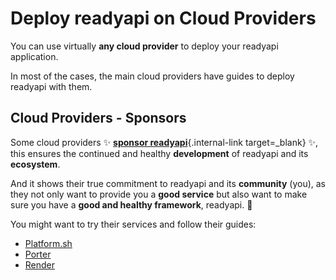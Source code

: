 # Deploy readyapi on Cloud Providers

You can use virtually **any cloud provider** to deploy your readyapi application.

In most of the cases, the main cloud providers have guides to deploy readyapi with them.

## Cloud Providers - Sponsors

Some cloud providers ✨ [**sponsor readyapi**](../help-readyapi.md#sponsor-the-author){.internal-link target=_blank} ✨, this ensures the continued and healthy **development** of readyapi and its **ecosystem**.

And it shows their true commitment to readyapi and its **community** (you), as they not only want to provide you a **good service** but also want to make sure you have a **good and healthy framework**, readyapi. 🙇

You might want to try their services and follow their guides:

* <a href="https://docs.platform.sh/languages/python.html?utm_source=readyapi-signup&utm_medium=banner&utm_campaign=readyapi-signup-June-2023" class="external-link" target="_blank">Platform.sh</a>
* <a href="https://docs.porter.run/language-specific-guides/readyapi" class="external-link" target="_blank">Porter</a>
* <a href="https://docs.render.com/deploy-readyapi?utm_source=deploydoc&utm_medium=referral&utm_campaign=readyapi" class="external-link" target="_blank">Render</a>
